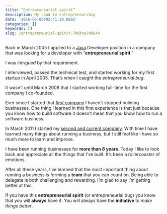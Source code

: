```yaml
---
title: “Entrepreneurial spirit”
description: My road to entrepreneurship
date: '2016-05-06T02:41:19.880Z'
categories: []
keywords: []
slug: /entrepreneurial-spirit-7b9bce7d0644
---
```


Back in March 2005 I applied to a [Java](https://en.wikipedia.org/wiki/Java_%28programming_language%29) Developer position in a company that was looking for a developer with “**entrepreneurial spirit**.”

I was _intrigued_ by that requirement.

I interviewed, passed the technical test, and started working for my first startup in April 2005. That’s when I caught the _entrepreneurial bug_.

It wasn’t until March 2008 that I started working full-time for the first company I co-founded.

Ever since I started that [first company](http://www.aycron.com) I haven’t stopped building businesses. One thing I learned in this first experience is that just because you know how to build software it doesn’t mean that you know how to run a software business.

In March 2011 I started my [second and current company](https://www.ombulabs.com). With time I have learned many things about running a business, but I still feel like I have so much more to learn and improve.

I have been running businesses for **more than 8 years**. Today I like to look back and appreciate all the things that I’ve built. It’s been a rollercoaster of emotions.

After all these years, I’ve learned that the most important thing about running a business is forming a **team** that you can count on. Being able to delegate is both challenging and rewarding. I’m glad to say I’m getting better at this.

If you have this **entrepreneurial spirit** (or entrepreneurial bug) you know that you will **always** have it. You will always have the **initiative** to _make things better_.